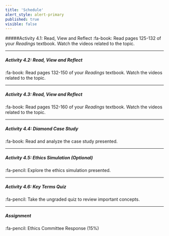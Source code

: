 ```yaml
---
title: 'Schedule'
alert_style: alert-primary
published: true
visible: false
---
```



#####Activity 4.1: Read, View and Reflect
:fa-book: Read pages 125-132 of your *Readings* textbook. Watch the videos related to the topic.

---
##### Activity 4.2: Read, View and Reflect
:fa-book: Read pages 132-150 of your *Readings* textbook. Watch the videos related to the topic.

---
##### Activity 4.3: Read, View and Reflect
:fa-book: Read pages 152-160 of your *Readings* textbook. Watch the videos related to the topic.

---
##### Activity 4.4: Diamond Case Study
:fa-book: Read and analyze the case study presented.  

---
##### Activity 4.5: Ethics Simulation (Optional)
:fa-pencil: Explore the ethics simulation presented.

---
##### Activity 4.6: Key Terms Quiz
:fa-pencil: Take the ungraded quiz to review important concepts.

---
##### **Assignment**
:fa-pencil: Ethics Committee Response (15%)
